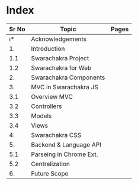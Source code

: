 Index
=====

|Sr No|Topic                  |Pages|
|---	|---	                  |---	|
|i*   |Acknowledgements       |     |
|1.   |Introduction   	      |   	|
|1.1  |Swarachakra Project   	|   	|
|1.2  |Swarachakra for Web   	|   	|
|2.   |Swarachakra Components |   	|
|3.   |MVC in Swarachakra JS  |   	|
|3.1  |Overview MVC           |   	|
|3.2  |Controllers            |     |
|3.3  |Models                 |     |
|3.4  |Views                  |     |
|4.   |Swarachakra CSS        |   	|
|5.   |Backend & Language API |   	|
|5.1  |Parseing in Chrome Ext.|   	|
|5.2  |Centralization   	    |   	|
|6.   |Future Scope   	      |   	|
